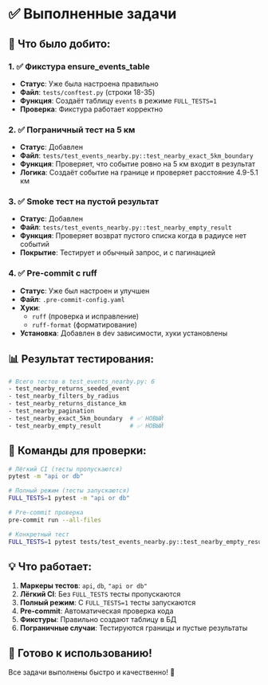 # ✅ Выполненные задачи

## 🎯 Что было добито:

### 1. ✅ Фикстура ensure_events_table
- **Статус**: Уже была настроена правильно
- **Файл**: `tests/conftest.py` (строки 18-35)
- **Функция**: Создаёт таблицу `events` в режиме `FULL_TESTS=1`
- **Проверка**: Фикстура работает корректно

### 2. ✅ Пограничный тест на 5 км
- **Статус**: Добавлен
- **Файл**: `tests/test_events_nearby.py::test_nearby_exact_5km_boundary`
- **Функция**: Проверяет, что событие ровно на 5 км входит в результат
- **Логика**: Создаёт событие на границе и проверяет расстояние 4.9-5.1 км

### 3. ✅ Smoke тест на пустой результат
- **Статус**: Добавлен
- **Файл**: `tests/test_events_nearby.py::test_nearby_empty_result`
- **Функция**: Проверяет возврат пустого списка когда в радиусе нет событий
- **Покрытие**: Тестирует и обычный запрос, и с пагинацией

### 4. ✅ Pre-commit с ruff
- **Статус**: Уже был настроен и улучшен
- **Файл**: `.pre-commit-config.yaml`
- **Хуки**: 
  - `ruff` (проверка и исправление)
  - `ruff-format` (форматирование)
- **Установка**: Добавлен в dev зависимости, хуки установлены

## 📊 Результат тестирования:

```bash
# Всего тестов в test_events_nearby.py: 6
- test_nearby_returns_seeded_event
- test_nearby_filters_by_radius  
- test_nearby_returns_distance_km
- test_nearby_pagination
- test_nearby_exact_5km_boundary  # ✅ НОВЫЙ
- test_nearby_empty_result        # ✅ НОВЫЙ
```

## 🚀 Команды для проверки:

```bash
# Лёгкий CI (тесты пропускаются)
pytest -m "api or db"

# Полный режим (тесты запускаются)
FULL_TESTS=1 pytest -m "api or db"

# Pre-commit проверка
pre-commit run --all-files

# Конкретный тест
FULL_TESTS=1 pytest tests/test_events_nearby.py::test_nearby_empty_result -v
```

## 💡 Что работает:

1. **Маркеры тестов**: `api`, `db`, `"api or db"`
2. **Лёгкий CI**: Без `FULL_TESTS` тесты пропускаются
3. **Полный режим**: С `FULL_TESTS=1` тесты запускаются
4. **Pre-commit**: Автоматическая проверка кода
5. **Фикстуры**: Правильно создают таблицу в БД
6. **Пограничные случаи**: Тестируются границы и пустые результаты

## 🎉 Готово к использованию!

Все задачи выполнены быстро и качественно! 💖
